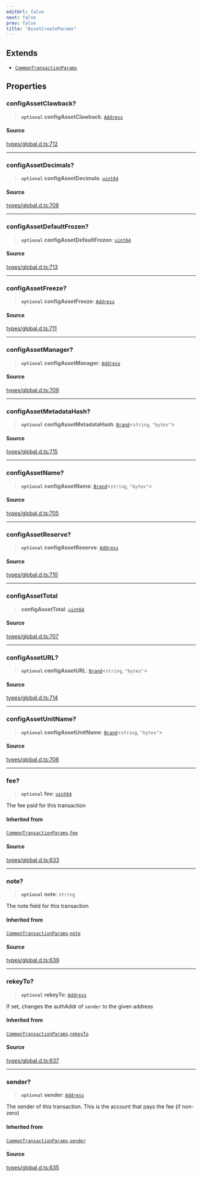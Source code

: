 ```yaml
---
editUrl: false
next: false
prev: false
title: "AssetCreateParams"
---
```


## Extends

- [`CommonTransactionParams`](CommonTransactionParams.md)

## Properties

### configAssetClawback?

> **`optional`** **configAssetClawback**: [`Address`](../classes/Address.md)

#### Source

[types/global.d.ts:712](https://github.com/algorandfoundation/tealscript/blob/e015f8b0/types/global.d.ts#L712)

***

### configAssetDecimals?

> **`optional`** **configAssetDecimals**: [`uint64`](../type-aliases/uint64.md)

#### Source

[types/global.d.ts:708](https://github.com/algorandfoundation/tealscript/blob/e015f8b0/types/global.d.ts#L708)

***

### configAssetDefaultFrozen?

> **`optional`** **configAssetDefaultFrozen**: [`uint64`](../type-aliases/uint64.md)

#### Source

[types/global.d.ts:713](https://github.com/algorandfoundation/tealscript/blob/e015f8b0/types/global.d.ts#L713)

***

### configAssetFreeze?

> **`optional`** **configAssetFreeze**: [`Address`](../classes/Address.md)

#### Source

[types/global.d.ts:711](https://github.com/algorandfoundation/tealscript/blob/e015f8b0/types/global.d.ts#L711)

***

### configAssetManager?

> **`optional`** **configAssetManager**: [`Address`](../classes/Address.md)

#### Source

[types/global.d.ts:709](https://github.com/algorandfoundation/tealscript/blob/e015f8b0/types/global.d.ts#L709)

***

### configAssetMetadataHash?

> **`optional`** **configAssetMetadataHash**: [`Brand`](../type-aliases/Brand.md)\<`string`, `"bytes"`\>

#### Source

[types/global.d.ts:715](https://github.com/algorandfoundation/tealscript/blob/e015f8b0/types/global.d.ts#L715)

***

### configAssetName?

> **`optional`** **configAssetName**: [`Brand`](../type-aliases/Brand.md)\<`string`, `"bytes"`\>

#### Source

[types/global.d.ts:705](https://github.com/algorandfoundation/tealscript/blob/e015f8b0/types/global.d.ts#L705)

***

### configAssetReserve?

> **`optional`** **configAssetReserve**: [`Address`](../classes/Address.md)

#### Source

[types/global.d.ts:710](https://github.com/algorandfoundation/tealscript/blob/e015f8b0/types/global.d.ts#L710)

***

### configAssetTotal

> **configAssetTotal**: [`uint64`](../type-aliases/uint64.md)

#### Source

[types/global.d.ts:707](https://github.com/algorandfoundation/tealscript/blob/e015f8b0/types/global.d.ts#L707)

***

### configAssetURL?

> **`optional`** **configAssetURL**: [`Brand`](../type-aliases/Brand.md)\<`string`, `"bytes"`\>

#### Source

[types/global.d.ts:714](https://github.com/algorandfoundation/tealscript/blob/e015f8b0/types/global.d.ts#L714)

***

### configAssetUnitName?

> **`optional`** **configAssetUnitName**: [`Brand`](../type-aliases/Brand.md)\<`string`, `"bytes"`\>

#### Source

[types/global.d.ts:706](https://github.com/algorandfoundation/tealscript/blob/e015f8b0/types/global.d.ts#L706)

***

### fee?

> **`optional`** **fee**: [`uint64`](../type-aliases/uint64.md)

The fee paid for this transaction

#### Inherited from

[`CommonTransactionParams`](CommonTransactionParams.md).[`fee`](CommonTransactionParams.md#fee)

#### Source

[types/global.d.ts:633](https://github.com/algorandfoundation/tealscript/blob/e015f8b0/types/global.d.ts#L633)

***

### note?

> **`optional`** **note**: `string`

The note field for this transaction

#### Inherited from

[`CommonTransactionParams`](CommonTransactionParams.md).[`note`](CommonTransactionParams.md#note)

#### Source

[types/global.d.ts:639](https://github.com/algorandfoundation/tealscript/blob/e015f8b0/types/global.d.ts#L639)

***

### rekeyTo?

> **`optional`** **rekeyTo**: [`Address`](../classes/Address.md)

If set, changes the authAddr of `sender` to the given address

#### Inherited from

[`CommonTransactionParams`](CommonTransactionParams.md).[`rekeyTo`](CommonTransactionParams.md#rekeyto)

#### Source

[types/global.d.ts:637](https://github.com/algorandfoundation/tealscript/blob/e015f8b0/types/global.d.ts#L637)

***

### sender?

> **`optional`** **sender**: [`Address`](../classes/Address.md)

The sender of this transaction. This is the account that pays the fee (if non-zero)

#### Inherited from

[`CommonTransactionParams`](CommonTransactionParams.md).[`sender`](CommonTransactionParams.md#sender)

#### Source

[types/global.d.ts:635](https://github.com/algorandfoundation/tealscript/blob/e015f8b0/types/global.d.ts#L635)
